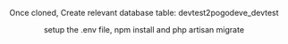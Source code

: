 <p align="center">Once cloned,
    Create relevant database table: devtest2pogodeve_devtest</p>
<p align="center">setup the .env file, npm install and php artisan migrate</p>
